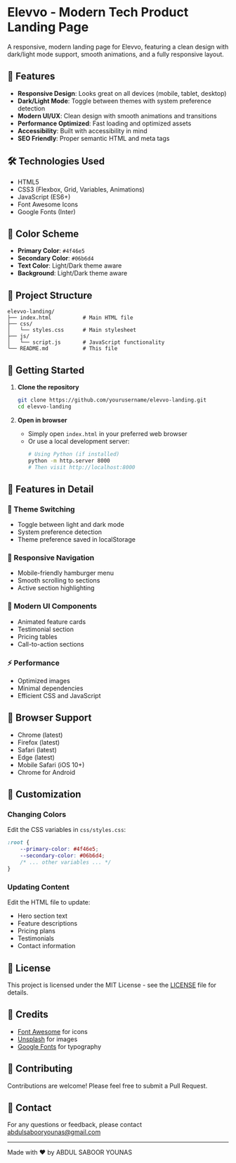 # Elevvo - Modern Tech Product Landing Page

A responsive, modern landing page for Elevvo, featuring a clean design with dark/light mode support, smooth animations, and a fully responsive layout.

## 🚀 Features

- **Responsive Design**: Looks great on all devices (mobile, tablet, desktop)
- **Dark/Light Mode**: Toggle between themes with system preference detection
- **Modern UI/UX**: Clean design with smooth animations and transitions
- **Performance Optimized**: Fast loading and optimized assets
- **Accessibility**: Built with accessibility in mind
- **SEO Friendly**: Proper semantic HTML and meta tags

## 🛠️ Technologies Used

- HTML5
- CSS3 (Flexbox, Grid, Variables, Animations)
- JavaScript (ES6+)
- Font Awesome Icons
- Google Fonts (Inter)

## 🎨 Color Scheme

- **Primary Color**: `#4f46e5`
- **Secondary Color**: `#06b6d4`
- **Text Color**: Light/Dark theme aware
- **Background**: Light/Dark theme aware

## 📂 Project Structure

```
elevvo-landing/
├── index.html          # Main HTML file
├── css/
│   └── styles.css      # Main stylesheet
├── js/
│   └── script.js       # JavaScript functionality
└── README.md           # This file
```

## 🚀 Getting Started

1. **Clone the repository**
   ```bash
   git clone https://github.com/yourusername/elevvo-landing.git
   cd elevvo-landing
   ```

2. **Open in browser**
   - Simply open `index.html` in your preferred web browser
   - Or use a local development server:
     ```bash
     # Using Python (if installed)
     python -m http.server 8000
     # Then visit http://localhost:8000
     ```

## 🌟 Features in Detail

### 🔄 Theme Switching
- Toggle between light and dark mode
- System preference detection
- Theme preference saved in localStorage

### 📱 Responsive Navigation
- Mobile-friendly hamburger menu
- Smooth scrolling to sections
- Active section highlighting

### 🎨 Modern UI Components
- Animated feature cards
- Testimonial section
- Pricing tables
- Call-to-action sections

### ⚡ Performance
- Optimized images
- Minimal dependencies
- Efficient CSS and JavaScript

## 🎯 Browser Support

- Chrome (latest)
- Firefox (latest)
- Safari (latest)
- Edge (latest)
- Mobile Safari (iOS 10+)
- Chrome for Android

## 📝 Customization

### Changing Colors
Edit the CSS variables in `css/styles.css`:

```css
:root {
    --primary-color: #4f46e5;
    --secondary-color: #06b6d4;
    /* ... other variables ... */
}
```

### Updating Content
Edit the HTML file to update:
- Hero section text
- Feature descriptions
- Pricing plans
- Testimonials
- Contact information

## 📄 License

This project is licensed under the MIT License - see the [LICENSE](LICENSE) file for details.

## 🙏 Credits

- [Font Awesome](https://fontawesome.com/) for icons
- [Unsplash](https://unsplash.com/) for images
- [Google Fonts](https://fonts.google.com/) for typography

## 🤝 Contributing

Contributions are welcome! Please feel free to submit a Pull Request.

## 📧 Contact

For any questions or feedback, please contact [abdulsabooryounas@gmail.com](mailto:abdulsabooryounas@gmail.com)

---

Made with ❤️ by ABDUL SABOOR YOUNAS
